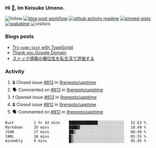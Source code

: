 ### Hi 👋, Im Keisuke Umeno.

<!--
**9renpoto/9renpoto** is a ✨ _special_ ✨ repository because its `README.md` (this file) appears on your GitHub profile.

Here are some ideas to get you started:

- 🔭 I’m currently working on ...
- 🌱 I’m currently learning ...
- 👯 I’m looking to collaborate on ...
- 🤔 I’m looking for help with ...
- 💬 Ask me about ...
- 📫 How to reach me: ...
- 😄 Pronouns: ...
- ⚡ Fun fact: ...
-->

![follow](https://img.shields.io/github/followers/9renpoto?label=Follow&style=social)
[![blog post workflow](https://github.com/9renpoto/9renpoto/actions/workflows/blog.yml/badge.svg)](https://github.com/9renpoto/9renpoto/actions/workflows/blog.yml)
[![github activity readme](https://github.com/9renpoto/9renpoto/actions/workflows/activity.yml/badge.svg)](https://github.com/9renpoto/9renpoto/actions/workflows/activity.yml)
[![pinned-gists](https://github.com/9renpoto/9renpoto/actions/workflows/pin-gist.yml/badge.svg)](https://github.com/9renpoto/9renpoto/actions/workflows/pin-gist.yml)
[![wakatime](https://github.com/9renpoto/9renpoto/actions/workflows/waka-readme-status.yml/badge.svg)](https://github.com/9renpoto/9renpoto/actions/workflows/waka-readme-status.yml)
![visitors](https://komarev.com/ghpvc/?username=9renpoto&label=Profile%20views&color=0e75b6&style=flat)

### Blogs posts

<!-- BLOG-POST-LIST:START -->
- [Try `node:test` with TypeScript](https://9renpoto.win/entry/2023/07/23/node-test-runner)
- [Thank you Google Domain](https://9renpoto.win/entry/2023/07/08/new-domain)
- [ストック情報の優位性を私生活で評価する](https://9renpoto.win/entry/2023/05/28/stock)
<!-- BLOG-POST-LIST:END -->

### Activity

<!--START_SECTION:activity-->
1. 🔒 Closed issue [#813](https://github.com/9renpoto/upptime/issues/813) in [9renpoto/upptime](https://github.com/9renpoto/upptime)
2. 🗣 Commented on [#813](https://github.com/9renpoto/upptime/issues/813#issuecomment-1697260672) in [9renpoto/upptime](https://github.com/9renpoto/upptime)
3. ❗ Opened issue [#813](https://github.com/9renpoto/upptime/issues/813) in [9renpoto/upptime](https://github.com/9renpoto/upptime)
4. 🔒 Closed issue [#812](https://github.com/9renpoto/upptime/issues/812) in [9renpoto/upptime](https://github.com/9renpoto/upptime)
5. 🗣 Commented on [#812](https://github.com/9renpoto/upptime/issues/812#issuecomment-1697122505) in [9renpoto/upptime](https://github.com/9renpoto/upptime)
<!--END_SECTION:activity-->

<!--START_SECTION:waka-->

```txt
Rust         1 hr 42 mins    █████████████░░░░░░░░░░░░   52.63 %
Markdown     35 mins         ████▓░░░░░░░░░░░░░░░░░░░░   18.49 %
JSON         17 mins         ██▒░░░░░░░░░░░░░░░░░░░░░░   08.99 %
YAML         10 mins         █▒░░░░░░░░░░░░░░░░░░░░░░░   05.55 %
Assembly     9 mins          █▒░░░░░░░░░░░░░░░░░░░░░░░   05.05 %
```

<!--END_SECTION:waka-->
